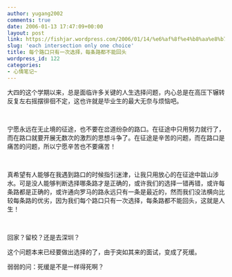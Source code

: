 ```yaml
---
author: yugang2002
comments: true
date: 2006-01-13 17:47:09+00:00
layout: post
link: https://fishjar.wordpress.com/2006/01/14/%e6%af%8f%e4%b8%aa%e8%b7%af%e5%8f%a3%e5%8f%aa%e6%9c%89%e4%b8%80%e6%ac%a1%e9%80%89%e6%8b%a9%ef%bc%8c%e6%af%8f%e6%9d%a1%e8%b7%af%e9%83%bd%e4%b8%8d%e8%83%bd%e5%9b%9e%e5%a4%b4/
slug: 'each intersection only one choice'
title: 每个路口只有一次选择，每条路都不能回头
wordpress_id: 122
categories:
- 心情笔记~
---
```


大四的这个学期以来，总是面临许多关键的人生选择问题，内心总是在高压下辗转反复左右摇摆徘徊不定，这也许就是毕业生的最大无奈与烦恼吧。




 




宁愿永远在无止境的征途，也不要在岔道纷杂的路口。在征途中只用努力就行了，而在路口就要开展无数次的激烈的思想斗争了。在征途是辛苦的问题，而在路口是痛苦的问题，所以宁愿辛苦也不要痛苦！




 




真希望有人能够在我遇到路口的时候指引迷津，让我只用放心的在征途中跋山涉水。可是没人能够判断选择哪条路才是正确的，或许我们的选择一错再错，或许每条路都是正确的，或许通向罗马的路永远只有一条是最近的，然而我们没法横向比较每条路的优劣，因为我们每个路口只有一次选择，每条路都不能回头，这就是人生！




 




回家？留校？还是去深圳？




这个问题本来已经要做出选择的了，由于突如其来的面试，变成了死缓。




弱弱的问：死缓是不是一样得死啊？
